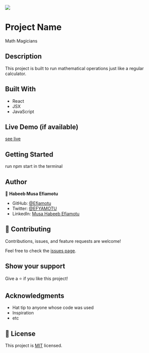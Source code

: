 ![](https://img.shields.io/badge/Microverse-blueviolet)

# Project Name
Math Magicians
## Description
This project is built to run mathematical operations just like a regular calculator. 
## Built With

- React
- JSX
- JavaScript

## Live Demo (if available)

[see live](https://mathematics-magicians-app.netlify.app/)


## Getting Started
run npm start in the terminal 


## Author

👤 **Habeeb Musa Efiamotu**

- GitHub: [@Efiamotu](https://github.com/Efiamotu-1)
- Twitter: [@EFYAMOTU](https://twitter.com/EFYAMOTU)
- LinkedIn: [Musa Habeeb Efiamotu](https://www.linkedin.com/in/musa-habeeb/)


## 🤝 Contributing

Contributions, issues, and feature requests are welcome!

Feel free to check the [issues page](../../issues/).

## Show your support

Give a ⭐️ if you like this project!

## Acknowledgments

- Hat tip to anyone whose code was used
- Inspiration
- etc

## 📝 License
This project is [MIT](./MIT.md) licensed.
